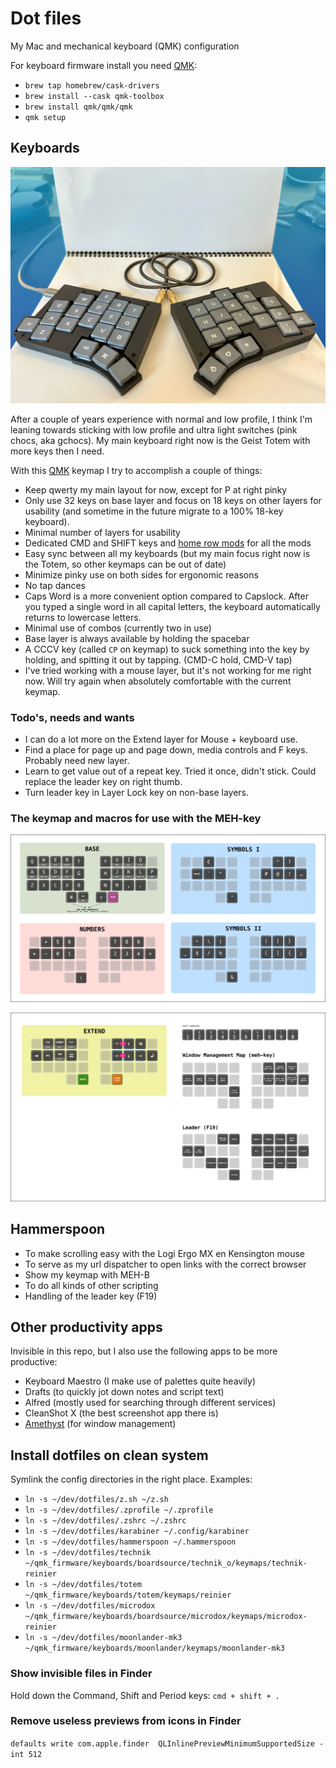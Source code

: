 # Dot files

My Mac and mechanical keyboard (QMK) configuration

For keyboard firmware install you need [QMK](https://beta.docs.qmk.fm):

- `brew tap homebrew/cask-drivers`
- `brew install --cask qmk-toolbox`
- `brew install qmk/qmk/qmk`
- `qmk setup`

## Keyboards

![My Totem](/assets/totem.jpg)

After a couple of years experience with normal and low profile, I think I'm leaning towards sticking with low profile and ultra light switches (pink chocs, aka gchocs). My main keyboard right now is the Geist Totem with more keys then I need.

With this [QMK](https://beta.docs.qmk.fm) keymap I try to accomplish a couple of things:

- Keep qwerty my main layout for now, except for P at right pinky
- Only use 32 keys on base layer and focus on 18 keys on other layers for usability (and sometime in the future migrate to a 100% 18-key keyboard).
- Minimal number of layers for usability
- Dedicated CMD and SHIFT keys and [home row mods](https://precondition.github.io/home-row-mods) for all the mods
- Easy sync between all my keyboards (but my main focus right now is the Totem, so other keymaps can be out of date)
- Minimize pinky use on both sides for ergonomic reasons
- No tap dances
- Caps Word is a more convenient option compared to Capslock. After you typed a single word in all capital letters, the keyboard automatically returns to lowercase letters.
- Minimal use of combos (currently two in use)
- Base layer is always available by holding the spacebar
- A CCCV key (called `CP` on keymap) to suck something into the key by holding, and spitting it out by tapping. (CMD-C hold, CMD-V tap)
- I've tried working with a mouse layer, but it's not working for me right now. Will try again when absolutely comfortable with the current keymap.

### Todo's, needs and wants

- I can do a lot more on the Extend layer for Mouse + keyboard use.
- Find a place for page up and page down, media controls and F keys. Probably need new layer.
- Learn to get value out of a repeat key. Tried it once, didn't stick. Could replace the leader key on right thumb.
- Turn leader key in Layer Lock key on non-base layers.

### The keymap and macros for use with the MEH-key

![Keymap base 32 layout](./hammerspoon/keyboard/keymap.png?raw=true)

![Mehmap](./hammerspoon/keyboard/mehmap.png?raw=true)

## Hammerspoon

- To make scrolling easy with the Logi Ergo MX en Kensington mouse
- To serve as my url dispatcher to open links with the correct browser
- Show my keymap with MEH-B
- To do all kinds of other scripting
- Handling of the leader key (F19)

## Other productivity apps

Invisible in this repo, but I also use the following apps to be more productive:

- Keyboard Maestro (I make use of palettes quite heavily)
- Drafts (to quickly jot down notes and script text)
- Alfred (mostly used for searching through different services)
- CleanShot X (the best screenshot app there is)
- [Amethyst](https://ianyh.com/amethyst/) (for window management)

## Install dotfiles on clean system

Symlink the config directories in the right place. Examples:

- `ln -s ~/dev/dotfiles/z.sh ~/z.sh`
- `ln -s ~/dev/dotfiles/.zprofile ~/.zprofile`
- `ln -s ~/dev/dotfiles/.zshrc ~/.zshrc`
- `ln -s ~/dev/dotfiles/karabiner ~/.config/karabiner`
- `ln -s ~/dev/dotfiles/hammerspoon ~/.hammerspoon`
- `ln -s ~/dev/dotfiles/technik ~/qmk_firmware/keyboards/boardsource/technik_o/keymaps/technik-reinier`
- `ln -s ~/dev/dotfiles/totem ~/qmk_firmware/keyboards/totem/keymaps/reinier`
- `ln -s ~/dev/dotfiles/microdox ~/qmk_firmware/keyboards/boardsource/microdox/keymaps/microdox-reinier`
- `ln -s ~/dev/dotfiles/moonlander-mk3 ~/qmk_firmware/keyboards/moonlander/keymaps/moonlander-mk3`

### Show invisible files in Finder

Hold down the Command, Shift and Period keys: `cmd + shift + .`

### Remove useless previews from icons in Finder

`defaults write com.apple.finder  QLInlinePreviewMinimumSupportedSize -int 512`
